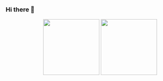 ### Hi there 👋

<p align = 'center'>
<a href="https://github-readme-stats.vercel.app/api?username=davidovich-dn
&show_icons=true&count_private=true"><img height=150 src="https://github-readme-stats.vercel.app/api?username=davidovich-dn
&show_icons=true&count_private=true" /></a>
<a href="https://github.com/davidovich-dn/github-readme-stats"><img height=150 src="https://github-readme-stats.vercel.app/api/top-langs/?username=davidovich-dn&layout=compact" /></a>
 </p>
 
 <p align = 'center'>
 <a href="https://www.codewars.com/users/davidovich-dn/badges/large"></a>
 </p>

<!--
**davidovich-dn/davidovich-dn** is a ✨ _special_ ✨ repository because its `README.md` (this file) appears on your GitHub profile.

Here are some ideas to get you started:

- 🔭 I’m currently working on ...
- 🌱 I’m currently learning ...
- 👯 I’m looking to collaborate on ...
- 🤔 I’m looking for help with ...
- 💬 Ask me about ...
- 📫 How to reach me: ...
- 😄 Pronouns: ...
- ⚡ Fun fact: ...
-->
